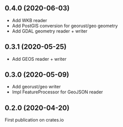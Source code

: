 ## 0.4.0 (2020-06-03)

* Add WKB reader
* Add PostGIS conversion for georust/geo geometry
* Add GDAL geometry reader + writer

## 0.3.1 (2020-05-25)

* Add GEOS reader + writer

## 0.3.0 (2020-05-09)

* Add georust/geo writer
* Impl FeatureProcessor for GeoJSON reader

## 0.2.0 (2020-04-20)

First publication on crates.io

